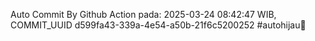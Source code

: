 Auto Commit By Github Action pada: 2025-03-24 08:42:47 WIB, COMMIT_UUID d599fa43-339a-4e54-a50b-21f6c5200252 #autohijau🗿
